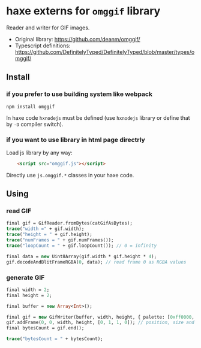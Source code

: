 # haxe externs for `omggif` library #

Reader and writer for GIF images.

 * Original library: https://github.com/deanm/omggif/
 * Typescript definitions: https://github.com/DefinitelyTyped/DefinitelyTyped/blob/master/types/omggif/


## Install

### if you prefer to use building system like webpack
```shell
npm install omggif
```
In haxe code `hxnodejs` must be defined (use `hxnodejs` library or define that by `-D` compiler switch).

### if you want to use library in html page directrly
Load js library by any way:
```html
    <script src="omggif.js"></script>
```
Directly use `js.omggif.*` classes in your haxe code.


## Using

### read GIF
```haxe
final gif = GifReader.fromBytes(catGifAsBytes);
trace("width =" + gif.width);
trace("height = " + gif.height);
trace("numFrames = " + gif.numFrames());
trace("loopCount = " + gif.loopCount()); // 0 = infinity

final data = new Uint8Array(gif.width * gif.height * 4);
gif.decodeAndBlitFrameRGBA(0, data); // read frame 0 as RGBA values
```

### generate GIF
```haxe
final width = 2;
final height = 2;

final buffer = new Array<Int>();

final gif = new GifWriter(buffer, width, height, { palette: [0xff0000, 0x0000ff] });
gif.addFrame(0, 0, width, height, [0, 1, 1, 0]); // position, size and pixel data (palette indexes)
final bytesCount = gif.end();

trace("bytesCount = " + bytesCount);
```
